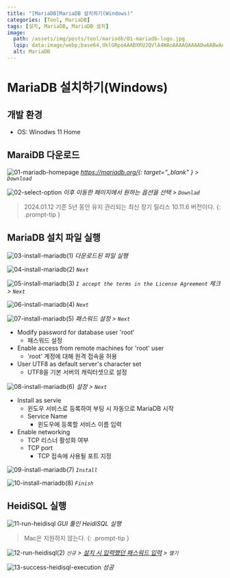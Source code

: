 ```yaml
---
title: "[MariaDB]MariaDB 설치하기(Windows)"
categories: [Tool, MariaDB]
tags: [설치, MariaDB, MariaDB 설치]
image:
  path: /assets/img/posts/tool/mariadb/01-mariadb-logo.jpg
  lqip: data:image/webp;base64,UklGRpoAAABXRUJQVlA4WAoAAAAQAAAADwAABwAAQUxQSDIAAAARL0AmbZurmr57yyIiqE8oiG0bejIYEQTgqiDA9vqnsUSI6H+oAERp2HZ65qP/VIAWAFZQOCBCAAAA8AEAnQEqEAAIAAVAfCWkAALp8sF8rgRgAP7o9FDvMCkMde9PK7euH5M1m6VWoDXf2FkP3BqV0ZYbO6NA/VFIAAAA
  alt: MariaDB
---
```


# MariaDB 설치하기(Windows)

## 개발 환경
- OS: Winodws 11 Home

## MaraiDB 다운로드

![01-mariadb-homepage](/assets/img/posts/tool/mariadb/install-mariadb-on-windows/01-mariadb-homepage.png)
*<https://mariadb.org/>{: target="_blank" } > `Download`*

![02-select-option](/assets/img/posts/tool/mariadb/install-mariadb-on-windows/02-select-option.png)
*이후 이동한 페이지에서 원하는 옵션을 선택 > `Downlad`*

> 2024.01.12 기준 5년 동안 유지 관리되는 최신 장기 릴리스 10.11.6 버전이다.
{: .prompt-tip }

## MariaDB 설치 파일 실행

![03-install-mariadb(1)](/assets/img/posts/tool/mariadb/install-mariadb-on-windows/03-install-mariadb(1).png)
*다운로드된 파일 실행*

![04-install-mariadb(2)](/assets/img/posts/tool/mariadb/install-mariadb-on-windows/04-install-mariadb(2).png)
*`Next`*

![05-install-mariadb(3)](/assets/img/posts/tool/mariadb/install-mariadb-on-windows/05-install-mariadb(3).png)
*`I accept the terms in the License Agreement` 체크 > `Next`*

![06-install-mariadb(4)](/assets/img/posts/tool/mariadb/install-mariadb-on-windows/06-install-mariadb(4).png)
*`Next`*

<a id="anchor1"></a>

![07-install-mariadb(5)](/assets/img/posts/tool/mariadb/install-mariadb-on-windows/07-install-mariadb(5).png)
*패스워드 설정 > `Next`*

- Modify password for database user 'root'
	+ 패스워드 설정
- Enable access from remote machines for 'root' user
	+ 'root' 계정에 대해 원격 접속을 허용
- User UTF8 as default server's character set
	+ UTF8을 기본 서버의 캐릭터셋으로 설정

![08-install-mariadb(6)](/assets/img/posts/tool/mariadb/install-mariadb-on-windows/08-install-mariadb(6).png)
*설정 > `Next`*

- Install as servie
	+ 윈도우 서비스로 등록하여 부팅 시 자동으로 MariaDB 시작
	+ Service Name
		* 윈도우에 등록할 서비스 이름 입력
- Enable networking
	+ TCP 리스너 활성화 여부
	+ TCP port
		* TCP 접속에 사용될 포트 지정

![09-install-mariadb(7)](/assets/img/posts/tool/mariadb/install-mariadb-on-windows/09-install-mariadb(7).png)
*`Install`*

![10-install-mariadb(8)](/assets/img/posts/tool/mariadb/install-mariadb-on-windows/10-install-mariadb(8).png)
*`Finish`*

## HeidiSQL 실행

![11-run-heidisql](/assets/img/posts/tool/mariadb/install-mariadb-on-windows/11-run-heidisql(1).png)
*GUI 툴인 HeidiSQL 실행*

> Mac은 지원하지 않는다.
{: .prompt-tip }

![12-run-heidisql(2)](/assets/img/posts/tool/mariadb/install-mariadb-on-windows/12-run-heidisql(2).png)
*`신규` > [설치 시 입력했던 패스워드 입력](#anchor1) > `열기`*

![13-success-heidisql-execution](/assets/img/posts/tool/mariadb/install-mariadb-on-windows/13-success-heidisql-execution.png)
*성공*